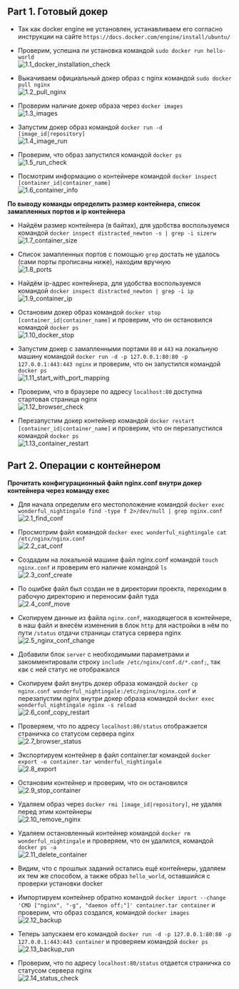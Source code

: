 ## Part 1. Готовый докер ##

* Так как docker engine не установлен, устанавливаем его согласно инструкции на сайте `https://docs.docker.com/engine/install/ubuntu/`
  

* Проверим, успешна ли установка командой `sudo docker run hello-world`\
  ![1.1_docker_installation_check](screenshots/1.1_docker_installation_check.png)
  

* Выкачиваем официальный докер образ с nginx командой `sudo docker pull nginx` \
  ![1.2_pull_nginx](screenshots/1.2_pull_nginx.png)
  

* Проверим наличие докер образа через `docker images` \
  ![1.3_images](screenshots/1.3_images.png)
  

* Запустим докер образ командой `docker run -d [image_id|repository]` \
  ![1.4_image_run](screenshots/1.4_image_run.png)
  

* Проверим, что образ запустился командой `docker ps` \
  ![1.5_run_check](screenshots/1.5_run_check.png)
  

* Посмотрим информацию о контейнере командой `docker inspect [container_id|container_name]` \
  ![1.6_container_info](screenshots/1.6_container_info.png)
  

**По выводу команды определить размер контейнера, список замапленных портов и ip контейнера**
  

* Найдём размер контейнера (в байтах), для удобства воспользуемся командой `docker inspect distracted_newton -s | grep -i sizerw` \
  ![1.7_container_size](screenshots/1.7_container_size.png)
  

* Список замапленных портов с помощью `grep` достать не удалось (сами порты прописаны ниже), находим вручную \
  ![1.8_ports](screenshots/1.8_ports.png)
  

* Найдём ip-адрес контейнера, для удобства воспользуемся командой `docker inspect distracted_newton | grep -i ip` \
  ![1.9_container_ip](screenshots/1.9_container_ip.png)
  

* Остановим докер образ командой `docker stop [container_id|container_name]` и проверим, что он остановился командой `docker ps` \
  ![1.10_docker_stop](screenshots/1.10_docker_stop.png)
  

* Запустим докер с замапленными портами `80` и `443` на локальную машину командой `docker run -d -p 127.0.0.1:80:80 -p 127.0.0.1:443:443 nginx` и проверим, что он запустился командой `docker ps` \
  ![1.11_start_with_port_mapping](screenshots/1.11_start_with_port_mapping.png)
  

* Проверим, что в браузере по адресу `localhost:80` доступна стартовая страница nginx \
  ![1.12_browser_check](screenshots/1.12_browser_check.png)
  

* Перезапустим докер контейнер командой `docker restart [container_id|container_name]` и проверим, что он перезапустился командой `docker ps` \
  ![1.13_container_restart](screenshots/1.13_container_restart.png)
  

## Part 2. Операции с контейнером ##
**Прочитать конфигурационный файл nginx.conf внутри докер контейнера через команду exec**
  

* Для начала определим его местоположение командой `docker exec wonderful_nightingale find -type f 2>/dev/null | grep nginx.conf` \
  ![2.1_find_conf](screenshots/2.1_find_conf.png)
  

* Просмотрим файл командой `docker exec wonderful_nightingale cat /etc/nginx/nginx.conf` \
  ![2.2_cat_conf](screenshots/2.2_cat_conf.png)
  

* Создадим на локальной машине файл nginx.conf командой `touch nginx.conf` и проверим его наличие командой `ls` \
  ![2.3_conf_create](screenshots/2.3_conf_create.png)
  

* По ошибке файл был создан не в директории проекта, переходим в рабочую директорию и переносим файл туда \
  ![2.4_conf_move](screenshots/2.4_conf_move.png)
  

* Скопируем данные из файла `nginx.conf`, находящегося в контейнере, в наш файл и внесём изменения в блок `http` для настройки в нём по пути `/status` отдачи страницы статуса сервера nginx \
  ![2.5_nginx_conf_change](screenshots/2.5_nginx_conf_change.png) 
* Добавили блок `server` с необходимыми параметрами и закомментировали строку `include /etc/nginx/conf.d/*.conf;`, так как с ней статус не отображался
  

* Скопируем файл внутрь докер образа командой `docker cp nginx.conf wonderful_nightingale:/etc/nginx/nginx.conf` и перезапустим nginx внутри докер образа командой `docker exec wonderful_nightingale nginx -s reload` \
  ![2.6_conf_copy_restart](screenshots/2.6_conf_copy_restart.png)
  

* Проверяем, что по адресу `localhost:80/status` отображается страничка со статусом сервера nginx \
  ![2.7_browser_status](screenshots/2.7_browser_status.png)
  

* Экспортируем контейнер в файл container.tar командой `docker export -o container.tar wonderful_nightingale` \
  ![2.8_export](screenshots/2.8_export.png)
   

* Остановим контейнер и проверим, что он остановился \
  ![2.9_stop_container](screenshots/2.9_stop_container.png)
  

* Удаляем образ через `docker rmi [image_id|repository]`, не удаляя перед этим контейнеры \
  ![2.10_remove_nginx](screenshots/2.10_remove_nginx.png)
  

* Удаляем остановленный контейнер командой `docker rm wonderful_nightingale` и проверяем, что он удалился, командой `docker ps -a` \
  ![2.11_delete_container](screenshots/2.11_delete_container.png)
* Видим, что с прошлых заданий остались ещё контейнеры, удаляем их тем же способом, а также образ `hello_world`, оставшийся с проверки установки docker
  

* Импортируем контейнер обратно командой `docker import --change 'CMD ["nginx", "-g", "daemon off;"]' container.tar container` и проверим, что образ создался, командой `docker images` \
  ![2.12_backup](screenshots/2.12_backup.png)
  

* Теперь запускаем его командой `docker run -d -p 127.0.0.1:80:80 -p 127.0.0.1:443:443 container` и проверяем командой `docker ps` \
  ![2.13_backup_run](screenshots/2.13_backup_run.png)
  

* Проверим, что по адресу `localhost:80/status` отдается страничка со статусом сервера nginx \
  ![2.14_status_check](screenshots/2.14_status_check.png)
  

